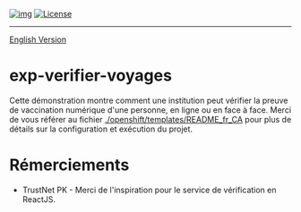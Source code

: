 [![img](https://img.shields.io/badge/Lifecycle-Experimental-339999)](https://github.com/bcgov/repomountie/blob/master/doc/lifecycle-badges.md)
[![License](https://img.shields.io/badge/License-Apache%202.0-blue.svg)](LICENSE)

---
[English Version](README.md)
# exp-verifier-voyages
Cette démonstration montre comment une institution peut vérifier la preuve de vaccination numérique d'une personne, en ligne ou en face à face. Merci de vous référer au fichier [./openshift/templates/README_fr_CA](./openshift/templates/README_fr_CA.md) pour plus de détails sur la configuration et exécution du projet.


# Rémerciements 

- TrustNet PK - Merci de l'inspiration pour le service de vérification en ReactJS.